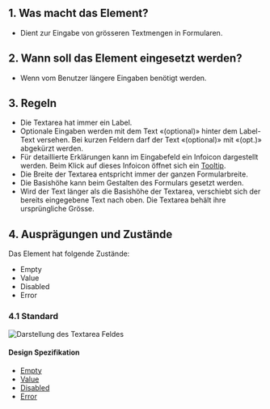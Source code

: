 ## 1. Was macht das Element?
*   Dient zur Eingabe von grösseren Textmengen in Formularen.

## 2. Wann soll das Element eingesetzt werden?
*   Wenn vom Benutzer längere Eingaben benötigt werden.

## 3. Regeln
*   Die Textarea hat immer ein Label.
*   Optionale Eingaben werden mit dem Text «(optional)» hinter dem Label-Text versehen. Bei kurzen Feldern darf der Text «(optional)» mit «(opt.)» abgekürzt werden.
*   Für detaillierte Erklärungen kann im Eingabefeld ein Infoicon dargestellt werden. Beim Klick auf dieses Infoicon öffnet sich ein [Tooltip](https://digital.sbb.ch/de/mobile/module/tooltip).
*   Die Breite der Textarea entspricht immer der ganzen Formularbreite.
*   Die Basishöhe kann beim Gestalten des Formulars gesetzt werden.
*   Wird der Text länger als die Basishöhe der Textarea, verschiebt sich der bereits eingegebene Text nach oben. Die Textarea behält ihre ursprüngliche Grösse.

## 4. Ausprägungen und Zustände
Das Element hat folgende Zustände:
*   Empty
*   Value
*   Disabled
*   Error

### 4.1 Standard
![Darstellung des Textarea Feldes](https://raw.githubusercontent.com/sbb-design-systems/design-system-mobile-documentation/doku-update/documentation/elements/textarea/images/ME15_Default.png 'class: image')

#### Design Spezifikation
*   [Empty](https://sbb.invisionapp.com/d/main#/console/14051805/313166990/inspect)
*   [Value](https://sbb.invisionapp.com/d/main#/console/14051805/313166992/inspect)
*   [Disabled](https://sbb.invisionapp.com/d/main#/console/14051805/313166989/inspect)
*   [Error](https://sbb.invisionapp.com/d/main#/console/14051805/313166991/inspect)


